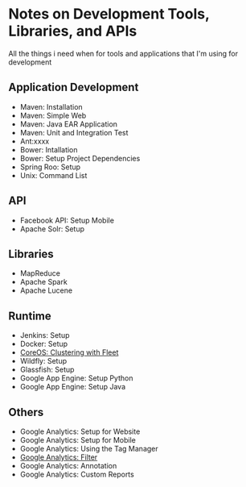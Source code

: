 # Notes on Development Tools, Libraries, and APIs
All the things i need when for tools and applications that I'm using for development

## Application Development
* Maven: Installation
* Maven: Simple Web
* Maven: Java EAR Application
* Maven: Unit and Integration Test
* Ant:xxxx
* Bower: Intallation
* Bower: Setup Project Dependencies
* Spring Roo: Setup
* Unix: Command List

## API
* Facebook API: Setup Mobile
* Apache Solr: Setup

## Libraries
* MapReduce
* Apache Spark
* Apache Lucene

## Runtime
* Jenkins: Setup
* Docker: Setup
* [CoreOS: Clustering with Fleet](https://coreos.com/using-coreos/clustering/)
* Wildfly: Setup
* Glassfish: Setup
* Google App Engine: Setup Python
* Google App Engine: Setup Java

## Others
* Google Analytics: Setup for Website
* Google Analytics: Setup for Mobile
* Google Analytics: Using the Tag Manager
* [Google Analytics: Filter](GoogleAnalytics/Filter.md)
* Google Analytics: Annotation
* Google Analytics: Custom Reports

